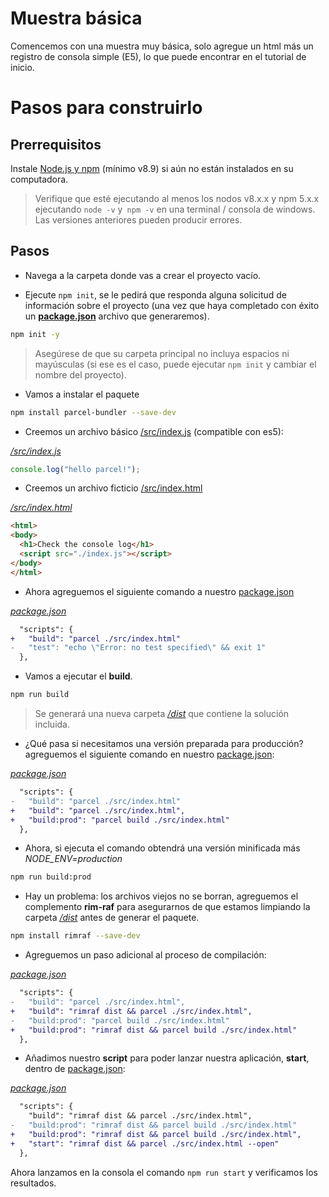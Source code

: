 # Muestra básica

Comencemos con una muestra muy básica, solo agregue un html más un registro de consola simple (E5), lo que puede encontrar en el tutorial de inicio.

# Pasos para construirlo

## Prerrequisitos

Instale [Node.js y npm](https://nodejs.org/en/) (mínimo v8.9) si aún no están instalados en su computadora.

> Verifique que esté ejecutando al menos los nodos v8.x.x y npm 5.x.x ejecutando `node -v` y` npm -v` en una terminal / consola de windows. Las versiones anteriores pueden producir errores.

## Pasos

- Navega a la carpeta donde vas a crear el proyecto vacío.

- Ejecute `npm init`, se le pedirá que responda alguna solicitud de información
sobre el proyecto (una vez que haya completado con éxito un **[package.json](./package.json)**
archivo que generaremos).

```bash
npm init -y
```

> Asegúrese de que su carpeta principal no incluya espacios ni mayúsculas (si ese es el caso, puede ejecutar `npm init` y cambiar el nombre del proyecto).

- Vamos a instalar el paquete 

```bash
npm install parcel-bundler --save-dev
```

- Creemos un archivo básico [/src/index.js](./src/index.js) (compatible con es5):

_[/src/index.js](./src/index.js)_
```javascript
console.log("hello parcel!");
```

- Creemos un archivo ficticio [/src/index.html](./src/index.html)

_[/src/index.html](./src/index.html)_
```html
<html>
<body>
  <h1>Check the console log</h1>
  <script src="./index.js"></script>
</body>
</html>
```

- Ahora agreguemos el siguiente comando a nuestro [package.json](./package.json)

_[package.json](./package.json)_
```diff
  "scripts": {
+   "build": "parcel ./src/index.html"
-   "test": "echo \"Error: no test specified\" && exit 1"
  },
```


- Vamos a ejecutar el **build**.

```bash
npm run build
```

> Se generará una nueva carpeta _[/dist](./dist)_ que contiene la solución incluida.

- ¿Qué pasa si necesitamos una versión preparada para producción? agreguemos el siguiente comando
en nuestro [package.json](./package.json):

_[package.json](./package.json)_
```diff
  "scripts": {
-   "build": "parcel ./src/index.html"
+   "build": "parcel ./src/index.html",
+   "build:prod": "parcel build ./src/index.html"
  },
```

- Ahora, si ejecuta el comando obtendrá una versión minificada más _NODE_ENV=production_

```diff
npm run build:prod
```

- Hay un problema: los archivos viejos no se borran, agreguemos el complemento **rim-raf** para asegurarnos de que estamos
limpiando la carpeta _[/dist](./dist)_ antes de generar el paquete.

```bash
npm install rimraf --save-dev
```

- Agreguemos un paso adicional al proceso de compilación:

_[package.json](./package.json)_
```diff
  "scripts": {
-   "build": "parcel ./src/index.html",
+   "build": "rimraf dist && parcel ./src/index.html",
-   "build:prod": "parcel build ./src/index.html"
+   "build:prod": "rimraf dist && parcel build ./src/index.html"
  },
```

- Añadimos nuestro **script** para poder lanzar nuestra aplicación, **start**, dentro de [package.json](./package.json):

_[package.json](./package.json)_
```diff
  "scripts": {
    "build": "rimraf dist && parcel ./src/index.html",
-   "build:prod": "rimraf dist && parcel build ./src/index.html"
+   "build:prod": "rimraf dist && parcel build ./src/index.html",
+   "start": "rimraf dist && parcel ./src/index.html --open"
  },
```

Ahora lanzamos en la consola el comando `npm run start` y verificamos los resultados.